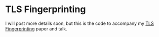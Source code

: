 # TLS Fingerprinting

I will post more details soon, but this is the code to accompany my [TLS Fingerprinting][1] paper and talk.

[1]: https://blog.squarelemon.com/tls-fingerprinting/
